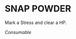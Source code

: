 ﻿---
tags:
  - Item
  - Consumable
name: 'SNAP POWDER'
description: 'Mark a Stress and clear a HP.'
---

# SNAP POWDER

Mark a Stress and clear a HP.

*Consumable*
